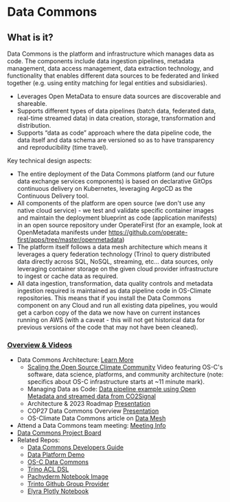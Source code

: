 # Data Commons 
## What is it?
Data Commons is the platform and infrastructure which manages data as code.  The components include data ingestion pipelines, metadata management, data access management, data extraction technology, and functionality that enables different data sources to be federated and linked together (e.g. using entity matching for legal entities and subsidiaries). 
- Leverages Open MetaData to ensure data sources are discoverable and shareable.  
- Supports different types of data pipelines (batch data, federated data, real-time streamed data) in data creation, storage, transformation and distribution.
- Supports “data as code” approach where the data pipeline code, the data itself and data schema are versioned so as to have transparency and reproducibility (time travel). 

Key technical design aspects:
- The entire deployment of the Data Commons platform (and our future data exchange services components) is based on declarative GitOps continuous delivery on Kubernetes, leveraging ArgoCD as the Continuous Delivery tool. 
- All components of the platform are open source (we don't use any native cloud service) - we test and validate specific container images and maintain the deployment blueprint as code (application manifests) in an open source repository under OperateFirst (for an example, look at OpenMetadata manifests under https://github.com/operate-first/apps/tree/master/openmetadata) 
- The platform itself follows a data mesh architecture which means it leverages a query federation technology (Trino) to query distributed data directly across SQL, NoSQL, streaming, etc... data sources, only leveraging container storage on the given cloud provider infrastructure to ingest or cache data as required. 
- All data ingestion, transformation, data quality controls and metadata ingestion required is maintained as data pipeline code in OS-Climate repositories. This means that if you install the Data Commons component on any Cloud and run all existing data pipelines, you would get a carbon copy of the data we now have on current instances running on AWS (with a caveat - this will not get historical data for previous versions of the code that may not have been cleaned).

### [Overview & Videos](https://os-climate.org/data-commons/)
   - Data Commons Architecture: [Learn More](https://github.com/os-climate/os_c_data_commons/blob/main/README.md)
     - [Scaling the Open Source Climate Community](https://pretalx.com/bbuzz22/talk/JNJTHF/) Video featuring OS-C's software, data science, platforms, and community architecture (note: specifics about OS-C infrastructure starts at ~11 minute mark).
     - Managing Data as Code: [Data pipeline example using Open Metadata and streamed data from CO2Signal](https://osclimateorg.sharepoint.com/:v:/g/EXdxjJKjCSlCqGBkYIA83DoBaCm9O5IWZdljoralV0zMKg?e=FHVML3)
     - Architecture & 2023 Roadmap [Presentation](https://osclimateorg.sharepoint.com/:b:/g/EYUQfI7k9tNHtVrHVxnqg8cBmPiOzzjYi9mH_bZGU9g9Ag?e=kRa0AT)
     - COP27 Data Commons Overview [Presentation](https://osclimateorg.sharepoint.com/:b:/g/EQtilRdHpjJBnJm08KLOmv4Bqb_UekwF1Z6qahhNdDmnTw?e=dmnJrM) 
     - OS-Climate Data Commons article on [Data Mesh](https://towardsdatascience.com/makingclimate-data-easy-to-find-use-and-share5190a0926407)
   - Attend a Data Commons team meeting: [Meeting Info](https://github.com/os-climate/OS-Climate-Community-Hub/blob/main/MEETING_LIST.md#note)
   - [Data Commons Project Board](https://github.com/orgs/os-climate/projects/7)
   - Related Repos: 
     - [Data Commons Developers Guide](https://github.com/os-climate/os_c_data_commons/blob/main/os-c-data-commons-developer-guide.md)
     - [Data Platform Demo](https://github.com/os-climate/data-platform-demo)
     - [OS-C Data Commons](https://github.com/os-climate/os_c_data_commons)
     - [Trino ACL DSL](https://github.com/os-climate/osc-trino-acl-dsl)
     - [Pachyderm Notebook Image](https://github.com/os-climate/pachyderm-notebook-image)
     - [Trinto Github Group Provider](https://github.com/os-climate/trino-github-group-provider)
     - [Elyra Plotly Notebook](https://github.com/os-climate/elyra-plotly-notebook)
